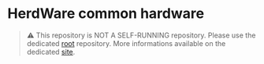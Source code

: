 # HerdWare common hardware

> :warning: This repository is NOT A SELF-RUNNING repository.
> Please use the dedicated [root](https://github.com/herd-ware/root) repository. More informations available on the dedicated [site](https://herd-ware.github.io/).